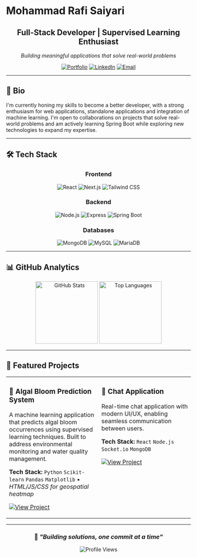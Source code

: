 # Mohammad Rafi Saiyari

<div align="center">
  
## Full-Stack Developer | Supervised Learning Enthusiast

*Building meaningful applications that solve real-world problems*

[![Portfolio](https://img.shields.io/badge/🌐_Portfolio-000000?style=for-the-badge&logoColor=white)](https://portfolio-saiyari.vercel.app/)
[![LinkedIn](https://img.shields.io/badge/💼_LinkedIn-0077B5?style=for-the-badge&logoColor=white)](https://www.linkedin.com/in/mohammad-rafi-saiyari-119867227/)
[![Email](https://img.shields.io/badge/📧_Email-D14836?style=for-the-badge&logoColor=white)](mailto:rafisaiyari0814@gmail.com)

</div>

---

## 🚀 Bio

I'm currently honing my skills to become a better developer, with a strong enthusiasm for web applications, standalone applications and integration of machine learning. I'm open to collaborations on projects that solve real-world problems and am actively learning Spring Boot while exploring new technologies to expand my expertise.

---

## 🛠️ Tech Stack

<div align="center">

### Frontend
![React](https://img.shields.io/badge/React-20232A?style=for-the-badge&logo=react&logoColor=61DAFB)
![Next.js](https://img.shields.io/badge/Next.js-000000?style=for-the-badge&logo=next.js&logoColor=white)
![Tailwind CSS](https://img.shields.io/badge/Tailwind_CSS-38B2AC?style=for-the-badge&logo=tailwind-css&logoColor=white)

### Backend
![Node.js](https://img.shields.io/badge/Node.js-339933?style=for-the-badge&logo=node.js&logoColor=white)
![Express](https://img.shields.io/badge/Express-000000?style=for-the-badge&logo=express&logoColor=white)
![Spring Boot](https://img.shields.io/badge/Spring_Boot-6DB33F?style=for-the-badge&logo=spring-boot&logoColor=white)

### Databases
![MongoDB](https://img.shields.io/badge/MongoDB-47A248?style=for-the-badge&logo=mongodb&logoColor=white)
![MySQL](https://img.shields.io/badge/MySQL-4479A1?style=for-the-badge&logo=mysql&logoColor=white)
![MariaDB](https://img.shields.io/badge/MariaDB-003545?style=for-the-badge&logo=mariadb&logoColor=white)

</div>

---

## 📊 GitHub Analytics

<div align="center">
  <img src="https://github-readme-stats.vercel.app/api?username=rafisaiyari&show_icons=true&theme=tokyonight&hide_border=true&count_private=true" alt="GitHub Stats" height="170"/>
  <img src="https://github-readme-stats.vercel.app/api/top-langs/?username=rafisaiyari&layout=compact&theme=tokyonight&hide_border=true" alt="Top Languages" height="170"/>
</div>

---

## 🌟 Featured Projects

<table>
<tr>
<td width="50%" valign="top">

### 🌊 Algal Bloom Prediction System

A machine learning application that predicts algal bloom occurrences using supervised learning techniques. Built to address environmental monitoring and water quality management.

**Tech Stack:** `Python` `Scikit-learn` `Pandas` `Matplotlib` • *HTML/JS/CSS for geospatial heatmap*

[![View Project](https://img.shields.io/badge/View_Project-181717?style=for-the-badge&logo=github&logoColor=white)](https://github.com/rafisaiyari/algal-bloom-prediction-system)

</td>
<td width="50%" valign="top">

### 💬 Chat Application

Real-time chat application with modern UI/UX, enabling seamless communication between users.

**Tech Stack:** `React` `Node.js` `Socket.io` `MongoDB`

[![View Project](https://img.shields.io/badge/View_Project-181717?style=for-the-badge&logo=github&logoColor=white)](https://github.com/rafisaiyari/chatapp)

</td>
</tr>
</table>

---

<div align="center">

### 💭 *"Building solutions, one commit at a time"*

![Profile Views](https://komarev.com/ghpvc/?username=rafisaiyari&color=blueviolet&style=flat-square&label=Profile+Views)

</div>
